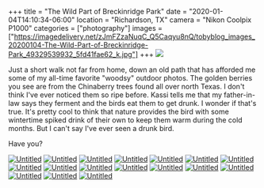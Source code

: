 +++
title = "The Wild Part of Breckinridge Park"
date = "2020-01-04T14:10:34-06:00"
location = "Richardson, TX"
camera = "Nikon Coolpix P1000"
categories = ["photography"]
images = ["https://imagedelivery.net/zJmFZzaNuqC_Q5Caqyu8nQ/tobyblog_images_20200104-The-Wild-Part-of-Breckinridge-Park_49329539932_5fd41fae62_k.jpg"]
+++
![](https://imagedelivery.net/zJmFZzaNuqC_Q5Caqyu8nQ/tobyblog_images_20200104-The-Wild-Part-of-Breckinridge-Park_49329539932_5fd41fae62_k.jpg/fit=scale-down,w=780,sharpen=1,f=auto,q=0.9,slow-connection-quality=0.3)
<!--more-->
Just a short walk not far from home, down an old path that has afforded me some of my all-time favorite "woodsy" outdoor photos. The golden berries you see are from the Chinaberry trees found all over north Texas. I don't think I've ever noticed them so ripe before. Kassi tells me that my father-in-law says they ferment and the birds eat them to get drunk. I wonder if that's true. It's pretty cool to think that nature provides the bird with some wintertime spiked drink of their own to keep them warm during the cold months. But I can't say I've ever seen a drunk bird.

Have you?

<div id="mygallery">
		<a class="swipebox" href="https://imagedelivery.net/zJmFZzaNuqC_Q5Caqyu8nQ/tobyblog_images_20200104-The-Wild-Part-of-Breckinridge-Park_49328853628_ab24943611_k.jpg/fit=scale-down,w=1024,sharpen=1,f=auto,q=0.9,slow-connection-quality=0.3">
			    <img alt="Untitled" src="https://imagedelivery.net/zJmFZzaNuqC_Q5Caqyu8nQ/tobyblog_images_20200104-The-Wild-Part-of-Breckinridge-Park_49328853628_ab24943611_k.jpg/fit=scale-down,w=365,sharpen=1,f=auto,q=0.9,slow-connection-quality=0.3"></a>
		<a class="swipebox" href="https://imagedelivery.net/zJmFZzaNuqC_Q5Caqyu8nQ/tobyblog_images_20200104-The-Wild-Part-of-Breckinridge-Park_49329321051_e13234399d_k.jpg/fit=scale-down,w=1024,sharpen=1,f=auto,q=0.9,slow-connection-quality=0.3">
			    <img alt="Untitled" src="https://imagedelivery.net/zJmFZzaNuqC_Q5Caqyu8nQ/tobyblog_images_20200104-The-Wild-Part-of-Breckinridge-Park_49329321051_e13234399d_k.jpg/fit=scale-down,w=365,sharpen=1,f=auto,q=0.9,slow-connection-quality=0.3"></a>
		<a class="swipebox" href="https://imagedelivery.net/zJmFZzaNuqC_Q5Caqyu8nQ/tobyblog_images_20200104-The-Wild-Part-of-Breckinridge-Park_49328845918_911786c232_k.jpg/fit=scale-down,w=1024,sharpen=1,f=auto,q=0.9,slow-connection-quality=0.3">
			    <img alt="Untitled" src="https://imagedelivery.net/zJmFZzaNuqC_Q5Caqyu8nQ/tobyblog_images_20200104-The-Wild-Part-of-Breckinridge-Park_49328845918_911786c232_k.jpg/fit=scale-down,w=365,sharpen=1,f=auto,q=0.9,slow-connection-quality=0.3"></a>
		<a class="swipebox" href="https://imagedelivery.net/zJmFZzaNuqC_Q5Caqyu8nQ/tobyblog_images_20200104-The-Wild-Part-of-Breckinridge-Park_49329539932_5fd41fae62_k.jpg/fit=scale-down,w=1024,sharpen=1,f=auto,q=0.9,slow-connection-quality=0.3">
			    <img alt="Untitled" src="https://imagedelivery.net/zJmFZzaNuqC_Q5Caqyu8nQ/tobyblog_images_20200104-The-Wild-Part-of-Breckinridge-Park_49329539932_5fd41fae62_k.jpg/fit=scale-down,w=365,sharpen=1,f=auto,q=0.9,slow-connection-quality=0.3"></a>
		<a class="swipebox" href="https://imagedelivery.net/zJmFZzaNuqC_Q5Caqyu8nQ/tobyblog_images_20200104-The-Wild-Part-of-Breckinridge-Park_49329546452_5321fc40a2_k.jpg/fit=scale-down,w=1024,sharpen=1,f=auto,q=0.9,slow-connection-quality=0.3">
			    <img alt="Untitled" src="https://imagedelivery.net/zJmFZzaNuqC_Q5Caqyu8nQ/tobyblog_images_20200104-The-Wild-Part-of-Breckinridge-Park_49329546452_5321fc40a2_k.jpg/fit=scale-down,w=365,sharpen=1,f=auto,q=0.9,slow-connection-quality=0.3"></a>
		<a class="swipebox" href="https://imagedelivery.net/zJmFZzaNuqC_Q5Caqyu8nQ/tobyblog_images_20200104-The-Wild-Part-of-Breckinridge-Park_49329548407_c8b97bd766_k.jpg/fit=scale-down,w=1024,sharpen=1,f=auto,q=0.9,slow-connection-quality=0.3">
			    <img alt="Untitled" src="https://imagedelivery.net/zJmFZzaNuqC_Q5Caqyu8nQ/tobyblog_images_20200104-The-Wild-Part-of-Breckinridge-Park_49329548407_c8b97bd766_k.jpg/fit=scale-down,w=365,sharpen=1,f=auto,q=0.9,slow-connection-quality=0.3"></a>
		<a class="swipebox" href="https://imagedelivery.net/zJmFZzaNuqC_Q5Caqyu8nQ/tobyblog_images_20200104-The-Wild-Part-of-Breckinridge-Park_49329545697_7a30fca310_k.jpg/fit=scale-down,w=1024,sharpen=1,f=auto,q=0.9,slow-connection-quality=0.3">
			    <img alt="Untitled" src="https://imagedelivery.net/zJmFZzaNuqC_Q5Caqyu8nQ/tobyblog_images_20200104-The-Wild-Part-of-Breckinridge-Park_49329545697_7a30fca310_k.jpg/fit=scale-down,w=365,sharpen=1,f=auto,q=0.9,slow-connection-quality=0.3"></a>
		<a class="swipebox" href="https://imagedelivery.net/zJmFZzaNuqC_Q5Caqyu8nQ/tobyblog_images_20200104-The-Wild-Part-of-Breckinridge-Park_49329323996_ebfbbc8c7a_k.jpg/fit=scale-down,w=1024,sharpen=1,f=auto,q=0.9,slow-connection-quality=0.3">
			    <img alt="Untitled" src="https://imagedelivery.net/zJmFZzaNuqC_Q5Caqyu8nQ/tobyblog_images_20200104-The-Wild-Part-of-Breckinridge-Park_49329323996_ebfbbc8c7a_k.jpg/fit=scale-down,w=365,sharpen=1,f=auto,q=0.9,slow-connection-quality=0.3"></a>
		<a class="swipebox" href="https://imagedelivery.net/zJmFZzaNuqC_Q5Caqyu8nQ/tobyblog_images_20200104-The-Wild-Part-of-Breckinridge-Park_49329549412_1b7a9436e4_k.jpg/fit=scale-down,w=1024,sharpen=1,f=auto,q=0.9,slow-connection-quality=0.3">
			    <img alt="Untitled" src="https://imagedelivery.net/zJmFZzaNuqC_Q5Caqyu8nQ/tobyblog_images_20200104-The-Wild-Part-of-Breckinridge-Park_49329549412_1b7a9436e4_k.jpg/fit=scale-down,w=365,sharpen=1,f=auto,q=0.9,slow-connection-quality=0.3"></a>
		<a class="swipebox" href="https://imagedelivery.net/zJmFZzaNuqC_Q5Caqyu8nQ/tobyblog_images_20200104-The-Wild-Part-of-Breckinridge-Park_49329324986_b418b76101_k.jpg/fit=scale-down,w=1024,sharpen=1,f=auto,q=0.9,slow-connection-quality=0.3">
			    <img alt="Untitled" src="https://imagedelivery.net/zJmFZzaNuqC_Q5Caqyu8nQ/tobyblog_images_20200104-The-Wild-Part-of-Breckinridge-Park_49329324986_b418b76101_k.jpg/fit=scale-down,w=365,sharpen=1,f=auto,q=0.9,slow-connection-quality=0.3"></a>
		<a class="swipebox" href="https://imagedelivery.net/zJmFZzaNuqC_Q5Caqyu8nQ/tobyblog_images_20200104-The-Wild-Part-of-Breckinridge-Park_49328847538_bb3f66fe65_k.jpg/fit=scale-down,w=1024,sharpen=1,f=auto,q=0.9,slow-connection-quality=0.3">
			    <img alt="Untitled" src="https://imagedelivery.net/zJmFZzaNuqC_Q5Caqyu8nQ/tobyblog_images_20200104-The-Wild-Part-of-Breckinridge-Park_49328847538_bb3f66fe65_k.jpg/fit=scale-down,w=365,sharpen=1,f=auto,q=0.9,slow-connection-quality=0.3"></a>
		<a class="swipebox" href="https://imagedelivery.net/zJmFZzaNuqC_Q5Caqyu8nQ/tobyblog_images_20200104-The-Wild-Part-of-Breckinridge-Park_49329320451_9b1b19659d_k.jpg/fit=scale-down,w=1024,sharpen=1,f=auto,q=0.9,slow-connection-quality=0.3">
			    <img alt="Untitled" src="https://imagedelivery.net/zJmFZzaNuqC_Q5Caqyu8nQ/tobyblog_images_20200104-The-Wild-Part-of-Breckinridge-Park_49329320451_9b1b19659d_k.jpg/fit=scale-down,w=365,sharpen=1,f=auto,q=0.9,slow-connection-quality=0.3"></a>
		<a class="swipebox" href="https://imagedelivery.net/zJmFZzaNuqC_Q5Caqyu8nQ/tobyblog_images_20200104-The-Wild-Part-of-Breckinridge-Park_49328848178_9eb7ad1f9f_k.jpg/fit=scale-down,w=1024,sharpen=1,f=auto,q=0.9,slow-connection-quality=0.3">
			    <img alt="Untitled" src="https://imagedelivery.net/zJmFZzaNuqC_Q5Caqyu8nQ/tobyblog_images_20200104-The-Wild-Part-of-Breckinridge-Park_49328848178_9eb7ad1f9f_k.jpg/fit=scale-down,w=365,sharpen=1,f=auto,q=0.9,slow-connection-quality=0.3"></a>
		<a class="swipebox" href="https://imagedelivery.net/zJmFZzaNuqC_Q5Caqyu8nQ/tobyblog_images_20200104-The-Wild-Part-of-Breckinridge-Park_49329542882_ec50b7ec50_k.jpg/fit=scale-down,w=1024,sharpen=1,f=auto,q=0.9,slow-connection-quality=0.3">
			    <img alt="Untitled" src="https://imagedelivery.net/zJmFZzaNuqC_Q5Caqyu8nQ/tobyblog_images_20200104-The-Wild-Part-of-Breckinridge-Park_49329542882_ec50b7ec50_k.jpg/fit=scale-down,w=365,sharpen=1,f=auto,q=0.9,slow-connection-quality=0.3"></a>
		<a class="swipebox" href="https://imagedelivery.net/zJmFZzaNuqC_Q5Caqyu8nQ/tobyblog_images_20200104-The-Wild-Part-of-Breckinridge-Park_49329540572_2000506676_k.jpg/fit=scale-down,w=1024,sharpen=1,f=auto,q=0.9,slow-connection-quality=0.3">
			    <img alt="Untitled" src="https://imagedelivery.net/zJmFZzaNuqC_Q5Caqyu8nQ/tobyblog_images_20200104-The-Wild-Part-of-Breckinridge-Park_49329540572_2000506676_k.jpg/fit=scale-down,w=365,sharpen=1,f=auto,q=0.9,slow-connection-quality=0.3"></a>
		<a class="swipebox" href="https://imagedelivery.net/zJmFZzaNuqC_Q5Caqyu8nQ/tobyblog_images_20200104-The-Wild-Part-of-Breckinridge-Park_49328849018_c7bb125809_k.jpg/fit=scale-down,w=1024,sharpen=1,f=auto,q=0.9,slow-connection-quality=0.3">
			    <img alt="Untitled" src="https://imagedelivery.net/zJmFZzaNuqC_Q5Caqyu8nQ/tobyblog_images_20200104-The-Wild-Part-of-Breckinridge-Park_49328849018_c7bb125809_k.jpg/fit=scale-down,w=365,sharpen=1,f=auto,q=0.9,slow-connection-quality=0.3"></a>
		<a class="swipebox" href="https://imagedelivery.net/zJmFZzaNuqC_Q5Caqyu8nQ/tobyblog_images_20200104-The-Wild-Part-of-Breckinridge-Park_49329319531_0b78e9b4da_k.jpg/fit=scale-down,w=1024,sharpen=1,f=auto,q=0.9,slow-connection-quality=0.3">
			    <img alt="Untitled" src="https://imagedelivery.net/zJmFZzaNuqC_Q5Caqyu8nQ/tobyblog_images_20200104-The-Wild-Part-of-Breckinridge-Park_49329319531_0b78e9b4da_k.jpg/fit=scale-down,w=365,sharpen=1,f=auto,q=0.9,slow-connection-quality=0.3"></a>
</div>
